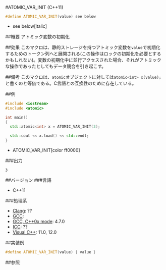#ATOMIC_VAR_INIT (C++11)
```cpp
#define ATOMIC_VAR_INIT(value) see below
```
* see below[italic]

##概要
アトミック変数の初期化


##効果
このマクロは、静的ストレージを持つアトミック変数を`value`で初期化するためのトークン列へと展開される(この操作はロックの初期化を必要とするかもしれない)。変数の初期化中に並行アクセスされた場合、それがアトミックな操作であったとしてもデータ競合を引き起こす。


##備考
このマクロは、`atomic`オブジェクトに対しては`atomic<int> x(value);`と書くのと等価である。C言語との互換性のために存在している。


##例
```cpp
#include <iostream>
#include <atomic>

int main()
{
  std::atomic<int> x = ATOMIC_VAR_INIT(3);

  std::cout << x.load() << std::endl;
}
```
* ATOMIC_VAR_INIT[color ff0000]


###出力
```
3
```


##バージョン
###言語
- C++11

###処理系
- [Clang](/implementation#clang.md): ??
- [GCC](/implementation#gcc.md): 
- [GCC, C++0x mode](/implementation#gcc.md): 4.7.0
- [ICC](/implementation#icc.md): ??
- [Visual C++](/implementation#visual_cpp.md): 11.0, 12.0


##実装例
```cpp
#define ATOMIC_VAR_INIT(value) { value }
```

##参照


